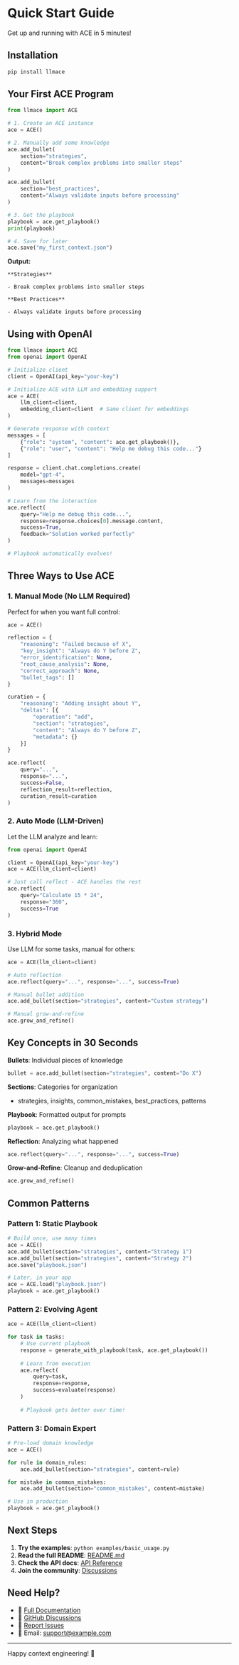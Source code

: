 # Quick Start Guide

Get up and running with ACE in 5 minutes!

## Installation

```bash
pip install llmace
```

## Your First ACE Program

```python
from llmace import ACE

# 1. Create an ACE instance
ace = ACE()

# 2. Manually add some knowledge
ace.add_bullet(
    section="strategies",
    content="Break complex problems into smaller steps"
)

ace.add_bullet(
    section="best_practices",
    content="Always validate inputs before processing"
)

# 3. Get the playbook
playbook = ace.get_playbook()
print(playbook)

# 4. Save for later
ace.save("my_first_context.json")
```

**Output:**
```
**Strategies**

- Break complex problems into smaller steps

**Best Practices**

- Always validate inputs before processing
```

## Using with OpenAI

```python
from llmace import ACE
from openai import OpenAI

# Initialize client
client = OpenAI(api_key="your-key")

# Initialize ACE with LLM and embedding support
ace = ACE(
    llm_client=client,
    embedding_client=client  # Same client for embeddings
)

# Generate response with context
messages = [
    {"role": "system", "content": ace.get_playbook()},
    {"role": "user", "content": "Help me debug this code..."}
]

response = client.chat.completions.create(
    model="gpt-4",
    messages=messages
)

# Learn from the interaction
ace.reflect(
    query="Help me debug this code...",
    response=response.choices[0].message.content,
    success=True,
    feedback="Solution worked perfectly"
)

# Playbook automatically evolves!
```

## Three Ways to Use ACE

### 1. Manual Mode (No LLM Required)

Perfect for when you want full control:

```python
ace = ACE()

reflection = {
    "reasoning": "Failed because of X",
    "key_insight": "Always do Y before Z",
    "error_identification": None,
    "root_cause_analysis": None,
    "correct_approach": None,
    "bullet_tags": []
}

curation = {
    "reasoning": "Adding insight about Y",
    "deltas": [{
        "operation": "add",
        "section": "strategies",
        "content": "Always do Y before Z",
        "metadata": {}
    }]
}

ace.reflect(
    query="...",
    response="...",
    success=False,
    reflection_result=reflection,
    curation_result=curation
)
```

### 2. Auto Mode (LLM-Driven)

Let the LLM analyze and learn:

```python
from openai import OpenAI

client = OpenAI(api_key="your-key")
ace = ACE(llm_client=client)

# Just call reflect - ACE handles the rest
ace.reflect(
    query="Calculate 15 * 24",
    response="360",
    success=True
)
```

### 3. Hybrid Mode

Use LLM for some tasks, manual for others:

```python
ace = ACE(llm_client=client)

# Auto reflection
ace.reflect(query="...", response="...", success=True)

# Manual bullet addition
ace.add_bullet(section="strategies", content="Custom strategy")

# Manual grow-and-refine
ace.grow_and_refine()
```

## Key Concepts in 30 Seconds

**Bullets**: Individual pieces of knowledge
```python
bullet = ace.add_bullet(section="strategies", content="Do X")
```

**Sections**: Categories for organization
- strategies, insights, common_mistakes, best_practices, patterns

**Playbook**: Formatted output for prompts
```python
playbook = ace.get_playbook()
```

**Reflection**: Analyzing what happened
```python
ace.reflect(query="...", response="...", success=True)
```

**Grow-and-Refine**: Cleanup and deduplication
```python
ace.grow_and_refine()
```

## Common Patterns

### Pattern 1: Static Playbook

```python
# Build once, use many times
ace = ACE()
ace.add_bullet(section="strategies", content="Strategy 1")
ace.add_bullet(section="strategies", content="Strategy 2")
ace.save("playbook.json")

# Later, in your app
ace = ACE.load("playbook.json")
playbook = ace.get_playbook()
```

### Pattern 2: Evolving Agent

```python
ace = ACE(llm_client=client)

for task in tasks:
    # Use current playbook
    response = generate_with_playbook(task, ace.get_playbook())
    
    # Learn from execution
    ace.reflect(
        query=task,
        response=response,
        success=evaluate(response)
    )
    
    # Playbook gets better over time!
```

### Pattern 3: Domain Expert

```python
# Pre-load domain knowledge
ace = ACE()

for rule in domain_rules:
    ace.add_bullet(section="strategies", content=rule)

for mistake in common_mistakes:
    ace.add_bullet(section="common_mistakes", content=mistake)

# Use in production
playbook = ace.get_playbook()
```

## Next Steps

1. **Try the examples**: `python examples/basic_usage.py`
2. **Read the full README**: [README.md](README.md)
3. **Check the API docs**: [API Reference](README.md#api-reference)
4. **Join the community**: [Discussions](https://github.com/yourusername/llmace/discussions)

## Need Help?

- 📖 [Full Documentation](README.md)
- 💬 [GitHub Discussions](https://github.com/yourusername/llmace/discussions)
- 🐛 [Report Issues](https://github.com/yourusername/llmace/issues)
- 📧 Email: support@example.com

---

Happy context engineering! 🎯

